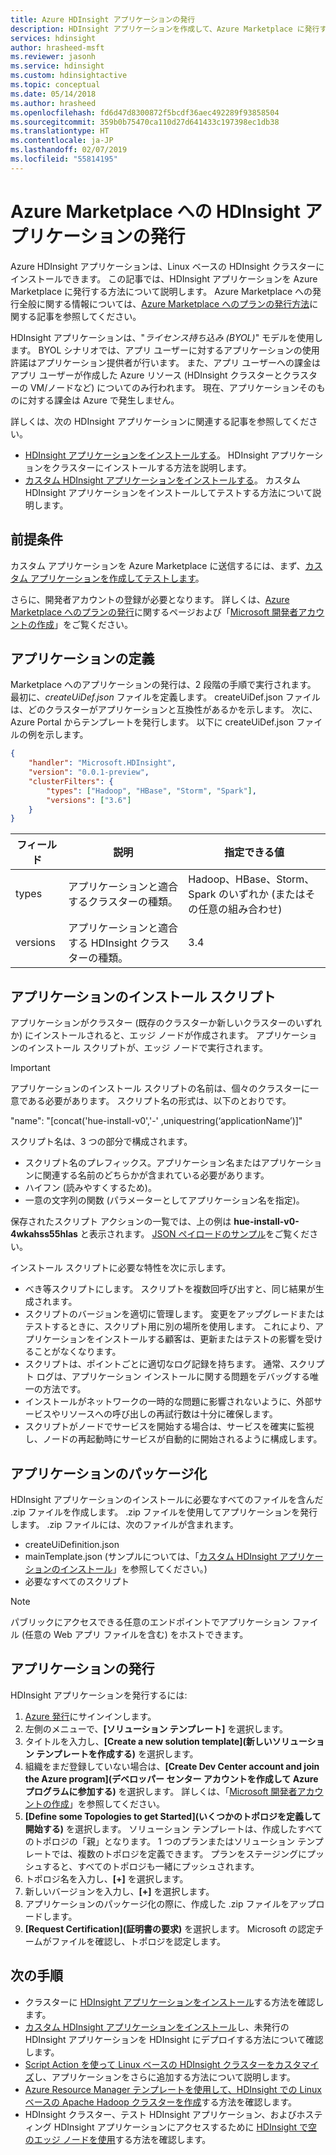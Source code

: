 ```yaml
---
title: Azure HDInsight アプリケーションの発行
description: HDInsight アプリケーションを作成して、Azure Marketplace に発行する方法を説明します。
services: hdinsight
author: hrasheed-msft
ms.reviewer: jasonh
ms.service: hdinsight
ms.custom: hdinsightactive
ms.topic: conceptual
ms.date: 05/14/2018
ms.author: hrasheed
ms.openlocfilehash: fd6d47d8300872f5bcdf36aec492289f93858504
ms.sourcegitcommit: 359b0b75470ca110d27d641433c197398ec1db38
ms.translationtype: HT
ms.contentlocale: ja-JP
ms.lasthandoff: 02/07/2019
ms.locfileid: "55814195"
---
```

# <a name="publish-an-hdinsight-application-in-the-azure-marketplace"></a>Azure Marketplace への HDInsight アプリケーションの発行
Azure HDInsight アプリケーションは、Linux ベースの HDInsight クラスターにインストールできます。 この記事では、HDInsight アプリケーションを Azure Marketplace に発行する方法について説明します。 Azure Marketplace への発行全般に関する情報については、[Azure Marketplace へのプランの発行方法](../marketplace/marketplace-publishers-guide.md)に関する記事を参照してください。

HDInsight アプリケーションは、"*ライセンス持ち込み (BYOL)*" モデルを使用します。 BYOL シナリオでは、アプリ ユーザーに対するアプリケーションの使用許諾はアプリケーション提供者が行います。 また、アプリ ユーザーへの課金はアプリ ユーザーが作成した Azure リソース (HDInsight クラスターとクラスターの VM/ノードなど) についてのみ行われます。 現在、アプリケーションそのものに対する課金は Azure で発生しません。

詳しくは、次の HDInsight アプリケーションに関連する記事を参照してください。

* [HDInsight アプリケーションをインストールする](hdinsight-apps-install-applications.md)。 HDInsight アプリケーションをクラスターにインストールする方法を説明します。
* [カスタム HDInsight アプリケーションをインストールする](hdinsight-apps-install-custom-applications.md)。 カスタム HDInsight アプリケーションをインストールしてテストする方法について説明します。

## <a name="prerequisites"></a>前提条件
カスタム アプリケーションを Azure Marketplace に送信するには、まず、[カスタム アプリケーションを作成してテストします](hdinsight-apps-install-custom-applications.md)。

さらに、開発者アカウントの登録が必要となります。 詳しくは、[Azure Marketplace へのプランの発行](../marketplace/marketplace-publishers-guide.md)に関するページおよび「[Microsoft 開発者アカウントの作成](../marketplace/marketplace-publishers-guide.md)」をご覧ください。

## <a name="define-the-application"></a>アプリケーションの定義
Marketplace へのアプリケーションの発行は、2 段階の手順で実行されます。 最初に、*createUiDef.json* ファイルを定義します。 createUiDef.json ファイルは、どのクラスターがアプリケーションと互換性があるかを示します。 次に、Azure Portal からテンプレートを発行します。 以下に createUiDef.json ファイルの例を示します。

```json
{
    "handler": "Microsoft.HDInsight",
    "version": "0.0.1-preview",
    "clusterFilters": {
        "types": ["Hadoop", "HBase", "Storm", "Spark"],
        "versions": ["3.6"]
    }
}
```

| フィールド | 説明 | 指定できる値 |
| --- | --- | --- |
| types |アプリケーションと適合するクラスターの種類。 |Hadoop、HBase、Storm、Spark のいずれか (またはその任意の組み合わせ) |
| versions |アプリケーションと適合する HDInsight クラスターの種類。 |3.4 |

## <a name="application-installation-script"></a>アプリケーションのインストール スクリプト
アプリケーションがクラスター (既存のクラスターか新しいクラスターのいずれか) にインストールされると、エッジ ノードが作成されます。 アプリケーションのインストール スクリプトが、エッジ ノードで実行されます。

  > [!IMPORTANT]  
  > アプリケーションのインストール スクリプトの名前は、個々のクラスターに一意である必要があります。 スクリプト名の形式は、以下のとおりです。
  > 
  > "name": "[concat('hue-install-v0','-' ,uniquestring(‘applicationName’)]"
  > 
  > スクリプト名は、3 つの部分で構成されます。
  > 
  > * スクリプト名のプレフィックス。アプリケーション名またはアプリケーションに関連する名前のどちらかが含まれている必要があります。
  > * ハイフン (読みやすくするため)。
  > * 一意の文字列の関数 (パラメーターとしてアプリケーション名を指定)。
  > 
  > 保存されたスクリプト アクションの一覧では、上の例は **hue-install-v0-4wkahss55hlas** と表示されます。 [JSON ペイロードのサンプル](https://raw.githubusercontent.com/hdinsight/Iaas-Applications/master/Hue/azuredeploy.json)をご覧ください。
  > 

インストール スクリプトに必要な特性を次に示します。
* べき等スクリプトにします。 スクリプトを複数回呼び出すと、同じ結果が生成されます。
* スクリプトのバージョンを適切に管理します。 変更をアップグレードまたはテストするときに、スクリプト用に別の場所を使用します。 これにより、アプリケーションをインストールする顧客は、更新またはテストの影響を受けることがなくなります。 
* スクリプトは、ポイントごとに適切なログ記録を持ちます。 通常、スクリプト ログは、アプリケーション インストールに関する問題をデバッグする唯一の方法です。
* インストールがネットワークの一時的な問題に影響されないように、外部サービスやリソースへの呼び出しの再試行数は十分に確保します。
* スクリプトがノードでサービスを開始する場合は、サービスを確実に監視し、ノードの再起動時にサービスが自動的に開始されるように構成します。

## <a name="package-the-application"></a>アプリケーションのパッケージ化
HDInsight アプリケーションのインストールに必要なすべてのファイルを含んだ .zip ファイルを作成します。 .zip ファイルを使用してアプリケーションを発行します。 .zip ファイルには、次のファイルが含まれます。

* createUiDefinition.json
* mainTemplate.json (サンプルについては、「[カスタム HDInsight アプリケーションのインストール](hdinsight-apps-install-custom-applications.md)」を参照してください。)
* 必要なすべてのスクリプト

> [!NOTE]  
> パブリックにアクセスできる任意のエンドポイントでアプリケーション ファイル (任意の Web アプリ ファイルを含む) をホストできます。

## <a name="publish-the-application"></a>アプリケーションの発行
HDInsight アプリケーションを発行するには:

1. [Azure 発行](https://publish.windowsazure.com/)にサインインします。
2. 左側のメニューで、**[ソリューション テンプレート]** を選択します。
3. タイトルを入力し、**[Create a new solution template]\(新しいソリューション テンプレートを作成する\)** を選択します。
4. 組織をまだ登録していない場合は、**[Create Dev Center account and join the Azure program]\(デベロッパー センター アカウントを作成して Azure プログラムに参加する\)** を選択します。  詳しくは、「[Microsoft 開発者アカウントの作成](../marketplace/marketplace-publishers-guide.md)」を参照してください。
5. **[Define some Topologies to get Started]\(いくつかのトポロジを定義して開始する\)** を選択します。 ソリューション テンプレートは、作成したすべてのトポロジの「親」となります。 1 つのプランまたはソリューション テンプレートでは、複数のトポロジを定義できます。 プランをステージングにプッシュすると、すべてのトポロジも一緒にプッシュされます。 
6. トポロジ名を入力し、**[+]** を選択します。
7. 新しいバージョンを入力し、**[+]** を選択します。
8. アプリケーションのパッケージ化の際に、作成した .zip ファイルをアップロードします。  
9. **[Request Certification]\(証明書の要求\)** を選択します。 Microsoft の認定チームがファイルを確認し、トポロジを認定します。

## <a name="next-steps"></a>次の手順
* クラスターに [HDInsight アプリケーションをインストール](hdinsight-apps-install-applications.md)する方法を確認します。
* [カスタム HDInsight アプリケーションをインストール](hdinsight-apps-install-custom-applications.md)し、未発行の HDInsight アプリケーションを HDInsight にデプロイする方法について確認します。
* [Script Action を使って Linux ベースの HDInsight クラスターをカスタマイズ](hdinsight-hadoop-customize-cluster-linux.md)し、アプリケーションをさらに追加する方法について説明します。 
* [Azure Resource Manager テンプレートを使用して、HDInsight での Linux ベースの Apache Hadoop クラスターを作成](hdinsight-hadoop-create-linux-clusters-arm-templates.md)する方法を確認します。
* HDInsight クラスター、テスト HDInsight アプリケーション、およびホスティング HDInsight アプリケーションにアクセスするために [HDInsight で空のエッジ ノードを使用](hdinsight-apps-use-edge-node.md)する方法を確認します。

